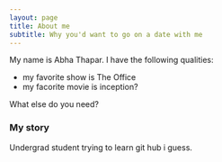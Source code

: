 ```yaml
---
layout: page
title: About me
subtitle: Why you'd want to go on a date with me
---
```


My name is Abha Thapar. I have the following qualities:

- my favorite show is The Office 
- my facorite movie is inception?

What else do you need?

### My story

Undergrad student trying to learn git hub i guess.
